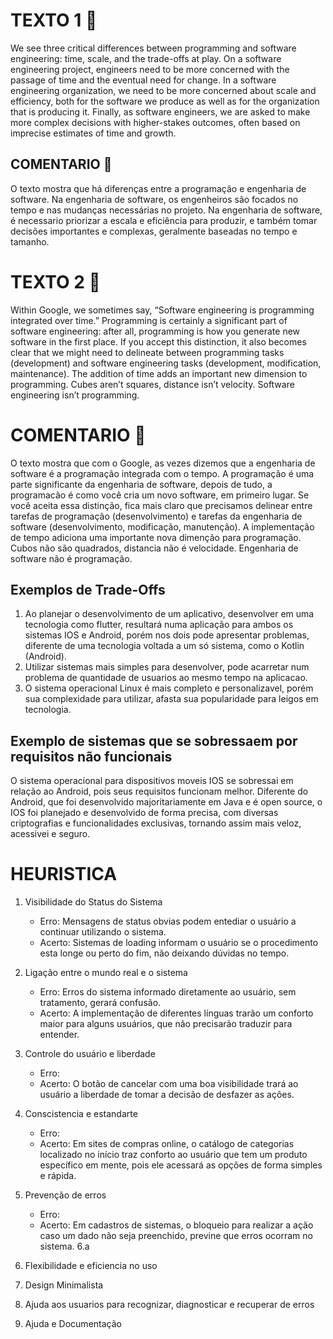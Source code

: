 # TEXTO 1 📄

We see three critical differences between programming and software engineering: time, scale, and the trade-offs at play. On a software engineering project, engineers need to be more concerned with the passage of time and the eventual need for change. In a software engineering organization, we need to be more concerned about scale and efficiency, both for the software we produce as well as for the organization that is producing it. Finally, as software engineers, we are asked to make more complex decisions with higher-stakes outcomes, often based on imprecise estimates of time and growth.


## COMENTARIO 💬

O texto mostra que há diferenças entre a programação e engenharia de software. Na engenharia de software, os engenheiros são focados no tempo e nas mudanças necessárias no projeto. Na engenharia de software, é necessario priorizar a escala e eficiência para produzir, e também tomar decisões importantes e complexas, geralmente baseadas no tempo e tamanho.


# TEXTO 2 📄

Within Google, we sometimes say, “Software engineering is programming integrated over time.” Programming is certainly a significant part of software engineering: after all, programming is how you generate new software in the first place. If you accept this distinction, it also becomes clear that we might need to delineate between programming tasks (development) and software engineering tasks (development, modification, maintenance). The addition of time adds an important new dimension to programming. Cubes aren’t squares, distance isn’t velocity. Software engineering isn’t programming.

# COMENTARIO 💬

O texto mostra que com o Google, as vezes dizemos que a engenharia de software é a programação integrada com o tempo. A programação é uma parte significante da engenharia de software, depois de tudo, a programacão é como você cria um novo software, em primeiro lugar. Se você aceita essa distinção, fica mais claro que precisamos delinear entre tarefas de programação (desenvolvimento) e tarefas da engenharia de software (desenvolvimento, modificação, manutenção). A implementação de tempo adiciona uma importante nova dimenção para programação. Cubos não são quadrados, distancia não é velocidade. Engenharia de software não é programação.


## Exemplos de Trade-Offs
  1. Ao planejar o desenvolvimento de um aplicativo, desenvolver em uma tecnologia como flutter, resultará numa aplicação para ambos os sistemas IOS e Android, porém nos dois pode apresentar problemas, diferente de uma tecnologia voltada a um só sistema, como o Kotlin (Android).
  2. Utilizar sistemas mais simples para desenvolver, pode acarretar num problema de quantidade de usuarios ao mesmo tempo na aplicacao.
  3. O sistema operacional Linux é mais completo e personalizavel, porém sua complexidade para utilizar, afasta sua popularidade para leigos em tecnologia.

## Exemplo de sistemas que se sobressaem por requisitos não funcionais
O sistema operacional para dispositivos moveis IOS se sobressai em relação ao Android, pois seus requisitos funcionam melhor. Diferente do Android, que foi desenvolvido majoritariamente em Java e é open source, o IOS foi planejado e desenvolvido de forma precisa, com diversas criptografias e funcionalidades exclusivas, tornando assim mais veloz, acessivei e seguro.

# HEURISTICA

1. Visibilidade do Status do Sistema
   - Erro: Mensagens de status obvias podem entediar o usuário a continuar utilizando o sistema.
   - Acerto: Sistemas de loading informam o usuário se o procedimento esta longe ou perto do fim, não deixando dúvidas no tempo.
     
2. Ligação entre o mundo real e o sistema
   - Erro: Erros do sistema informado diretamente ao usuário, sem tratamento, gerará confusão.
   - Acerto: A implementação de diferentes línguas trarão um conforto maior para alguns usuários, que não precisarão traduzir para entender.
3. Controle do usuário e liberdade
   - Erro:
   - Acerto: O botão de cancelar com uma boa visibilidade trará ao usuário a liberdade de tomar a decisão de desfazer as ações.
4. Conscistencia e estandarte
   - Erro:
   - Acerto: Em sites de compras online, o catálogo de categorias localizado no início traz conforto ao usuário que tem um produto específico em mente, pois ele acessará as opções de forma simples e rápida.
5. Prevenção de erros
   - Erro:
   - Acerto: Em cadastros de sistemas, o bloqueio para realizar a ação caso um dado não seja preenchido, previne que erros ocorram no sistema.
6.a
7. Flexibilidade e eficiencia no uso
8. Design Minimalista
9. Ajuda aos usuarios para recognizar, diagnosticar e recuperar de erros
10. Ajuda e Documentação

